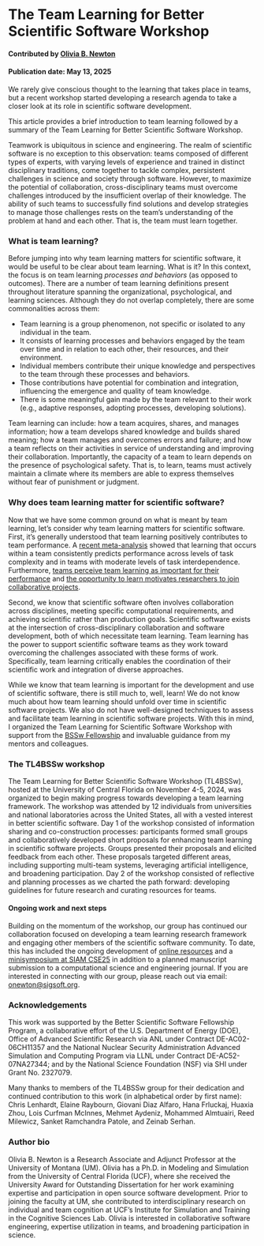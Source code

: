 # The Team Learning for Better Scientific Software Workshop

#### Contributed by [Olivia B. Newton](https://github.com/small0live)

#### Publication date: May 13, 2025

<!--deck start-->
We rarely give conscious thought to the learning that takes place in teams, but a recent workshop started developing a research agenda to take a closer look at its role in scientific software development.
<!--deck end-->

This article provides a brief introduction to team learning followed by a summary of the Team Learning for Better Scientific Software Workshop.

Teamwork is ubiquitous in science and engineering. The realm of scientific software is no exception to this observation: teams composed of different types of experts, with varying levels of experience and trained in distinct disciplinary traditions, come together to tackle complex, persistent challenges in science and society through software. However, to maximize the potential of collaboration, cross-disciplinary teams must overcome challenges introduced by the insufficient overlap of their knowledge. The ability of such teams to successfully find solutions and develop strategies to manage those challenges rests on the team’s understanding of the problem at hand and each other. That is, the team must learn together.

### What is team learning?

Before jumping into why team learning matters for scientific software, it would be useful to be clear about team learning. What is it? In this context, the focus is on team learning *processes and behaviors* (as opposed to outcomes). There are a number of team learning definitions present throughout literature spanning the organizational, psychological, and learning sciences. Although they do not overlap completely, there are some commonalities across them:

* Team learning is a group phenomenon, not specific or isolated to any individual in the team.
* It consists of learning processes and behaviors engaged by the team over time and in relation to each other, their resources, and their environment.
* Individual members contribute their unique knowledge and perspectives to the team through these processes and behaviors.
* Those contributions have potential for combination and integration, influencing the emergence and quality of team knowledge.
* There is some meaningful gain made by the team relevant to their work (e.g., adaptive responses, adopting processes, developing solutions).

Team learning can include: how a team acquires, shares, and manages information; how a team develops shared knowledge and builds shared meaning; how a team manages and overcomes errors and failure; and how a team reflects on their activities in service of understanding and improving their collaboration. Importantly, the capacity of a team to learn depends on the presence of psychological safety. That is, to learn, teams must actively maintain a climate where its members are able to express themselves without fear of punishment or judgment.

### Why does team learning matter for scientific software?

Now that we have some common ground on what is meant by team learning, let’s consider why team learning matters for scientific software. First, it’s generally understood that team learning positively contributes to team performance. A [recent meta-analysis](https://doi.org/10.1177/10596011211016928) showed that learning that occurs within a team consistently predicts performance across levels of task complexity and in teams with moderate levels of task interdependence. Furthermore, [teams perceive team learning as important for their performance](https://doi.org/10.1108/13527591011090682) and [the opportunity to learn motivates researchers to join collaborative projects](https://doi.org/10.1108/tpm-05-2022-0036).

Second, we know that scientific software often involves collaboration across disciplines, meeting specific computational requirements, and achieving scientific rather than production goals. Scientific software exists at the intersection of cross-disciplinary collaboration and software development, both of which necessitate team learning. Team learning has the power to support scientific software teams as they work toward overcoming the challenges associated with these forms of work. Specifically, team learning critically enables the coordination of their scientific work and integration of diverse approaches.

While we know that team learning is important for the development and use of scientific software, there is still much to, well, learn! We do not know much about how team learning should unfold over time in scientific software projects. We also do not have well-designed techniques to assess and facilitate team learning in scientific software projects. With this in mind, I organized the Team Learning for Scientific Software Workshop with support from the [BSSw Fellowship](https://bssw.io/fellowship) and invaluable guidance from my mentors and colleagues.

### The TL4BSSw workshop

The Team Learning for Better Scientific Software Workshop (TL4BSSw), hosted at the University of Central Florida on November 4-5, 2024, was organized to begin making progress towards developing a team learning framework. The workshop was attended by 12 individuals from universities and national laboratories across the United States, all with a vested interest in better scientific software. Day 1 of the workshop consisted of information sharing and co-construction processes: participants formed small groups and collaboratively developed short proposals for enhancing team learning in scientific software projects. Groups presented their proposals and elicited feedback from each other. These proposals targeted different areas, including supporting multi-team systems, leveraging artificial intelligence, and broadening participation. Day 2 of the workshop consisted of reflective and planning processes as we charted the path forward: developing guidelines for future research and curating resources for teams.

#### Ongoing work and next steps

Building on the momentum of the workshop, our group has continued our collaboration focused on developing a team learning research framework and engaging other members of the scientific software community. To date, this has included the ongoing development of [online resources](http://tl4bssw.github.io) and a [minisymposium at SIAM CSE25](https://meetings.siam.org/sess/dsp_programsess.cfm?SESSIONCODE=82405) in addition to a planned manuscript submission to a computational science and engineering journal. If you are interested in connecting with our group, please reach out via email: onewton@sigsoft.org.

### Acknowledgements

This work was supported by the Better Scientific Software Fellowship Program, a collaborative effort of the U.S. Department of Energy (DOE), Office of Advanced Scientific Research via ANL under Contract DE-AC02-06CH11357 and the National Nuclear Security Administration Advanced Simulation and Computing Program via LLNL under Contract DE-AC52-07NA27344; and by the National Science Foundation (NSF) via SHI under Grant No. 2327079.

Many thanks to members of the TL4BSSw group for their dedication and continued contribution to this work (in alphabetical order by first name): Chris Lenhardt, Elaine Raybourn, Giovani Diaz Alfaro, Hana Frluckaj, Huaxia Zhou, Lois Curfman McInnes, Mehmet Aydeniz, Mohammed Almtuairi, Reed Milewicz, Sanket Ramchandra Patole, and Zeinab Serhan.

### Author bio

Olivia B. Newton is a Research Associate and Adjunct Professor at the University of Montana (UM). Olivia has a Ph.D. in Modeling and Simulation from the University of Central Florida (UCF), where she received the University Award for Outstanding Dissertation for her work examining expertise and participation in open source software development. Prior to joining the faculty at UM, she contributed to interdisciplinary research on individual and team cognition at UCF’s Institute for Simulation and Training in the Cognitive Sciences Lab. Olivia is interested in collaborative software engineering, expertise utilization in teams, and broadening participation in science.

<!---
Publish: yes
Track: BSSw Fellowship, Community 
Topics: strategies for more effective teams
--->
